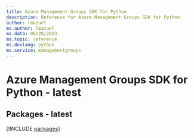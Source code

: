 ```yaml
---
title: Azure Management Groups SDK for Python
description: Reference for Azure Management Groups SDK for Python
author: lmazuel
ms.author: lmazuel
ms.data: 06/28/2023
ms.topic: reference
ms.devlang: python
ms.service: managementgroups
---
```

# Azure Management Groups SDK for Python - latest
## Packages - latest
[!INCLUDE [packages](management-groups-index.md)]